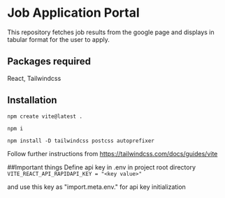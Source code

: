 # Job Application Portal
This repository fetches job results from the google page and displays in tabular format for the user to apply.

## Packages required
React, Tailwindcss

## Installation
`npm create vite@latest .`

`npm i`

`npm install -D tailwindcss postcss autoprefixer`

Follow further instructions from https://tailwindcss.com/docs/guides/vite

##Important things
Define api key in .env in project root directory 
`VITE_REACT_API_RAPIDAPI_KEY = "<key value>"`

and use this key as "import.meta.env.<keyname>" for api key initialization